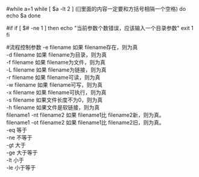 #while
a=1
while [ $a -lt 2 ] ([]里面的内容一定要和方括号相隔一个空格)
do
	echo $a
done

#if
if [ $# -ne 1 ]
then
	echo "当前参数个数错误，应该输入一个目录参数"
	exit 1
fi

#流程控制参数
-e filename 如果 filename存在，则为真  
-d filename 如果 filename为目录，则为真  
-f filename 如果 filename为文件，则为真  
-L filename 如果 filename为链接，则为真  
-r filename 如果 filename可读，则为真  
-w filename 如果 filename可写，则为真  
-x filename 如果 filename可执行，则为真  
-s filename 如果文件长度不为0，则为真  
-h filename 如果文件是软链接，则为真  
filename1 -nt filename2 如果 filename1比 filename2新，则为真。  
filename1 -ot filename2 如果 filename1比 filename2旧，则为真。  
-eq 等于  
-ne 不等于  
-gt 大于  
-ge 大于等于  
-lt 小于  
-le 小于等于

